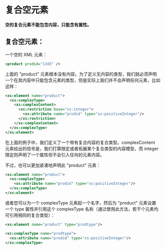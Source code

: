 # 复合空元素

**空的复合元素不能包含内容，只能含有属性。**

## 复合空元素：

一个空的 XML 元素：

```xml
<product prodid="1345" />
```

上面的 "product" 元素根本没有内容。为了定义无内容的类型，我们就必须声明一个在其内容中只能包含元素的类型，但是实际上我们并不会声明任何元素，比如这样：

```xml
<xs:element name="product">
  <xs:complexType>
    <xs:complexContent>
      <xs:restriction base="xs:integer">
        <xs:attribute name="prodid" type="xs:positiveInteger"/>
      </xs:restriction>
    </xs:complexContent>
  </xs:complexType>
</xs:element>
```

在上面的例子中，我们定义了一个带有复合内容的复合类型。complexContent 元素给出的信号是，我们打算限定或者拓展某个复合类型的内容模型，而 integer 限定则声明了一个属性但不会引入任何的元素内容。

不过，也可以更加紧凑地声明此 "product" 元素：

```xml
<xs:element name="product">
  <xs:complexType>
    <xs:attribute name="prodid" type="xs:positiveInteger"/>
  </xs:complexType>
</xs:element>
```

或者您可以为一个 complexType 元素起一个名字，然后为 "product" 元素设置一个 type 属性并引用这个 complexType 名称（通过使用此方法，若干个元素均可引用相同的复合类型）：

```xml
<xs:element name="product" type="prodtype"/>

<xs:complexType name="prodtype">
  <xs:attribute name="prodid" type="xs:positiveInteger"/>
</xs:complexType>
```